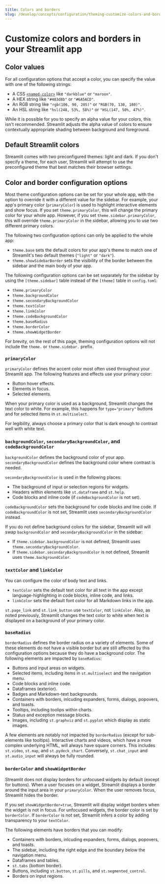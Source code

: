 ```yaml
---
title: Colors and borders
slug: /develop/concepts/configuration/theming-customize-colors-and-borders
---
```


# Customize colors and borders in your Streamlit app

## Color values

For all configuration options that accept a color, you can specify the value with one of the following strings:

- A CSS [`<named-color>`](https://developer.mozilla.org/en-US/docs/Web/CSS/named-color) like `"darkblue"` or `"maroon"`.
- A HEX string like `"#483d8b"` or `"#6A5ACD"`.
- An RGB string like `"rgb(106, 90, 205)"` or `"RGB(70, 130, 180)"`.
- An HSL string like `"hsl(248, 53%, 58%)"` or `"HSL(147, 50%, 47%)"`.

<Tip>

While it is possible for you to specify an alpha value for your colors, this isn't recommended. Streamlit adjusts the alpha value of colors to ensure contextually appropriate shading between background and foreground.

</Tip>

## Default Streamlit colors

Streamlit comes with two preconfigured themes: light and dark. If you don't specify a theme, for each user, Streamlit will attempt to use the preconfigured theme that best matches their browser settings.

## Color and border configuration options

Most theme configuration options can be set for your whole app, with the option to override it with a different value for the sidebar. For example, your app's primary color (`primaryColor`) is used to highlight interactive elements and show focus. If you set `theme.primaryColor`, this will change the primary color for your whole app. However, if you set `theme.sidebar.primaryColor`, this will override `theme.primaryColor` in the sidebar, allowing you to use two different primary colors.

The following two configuration options can only be applied to the whole app:

- `theme.base` sets the default colors for your app's theme to match one of Streamlit's two default themes (`"light"` or `"dark"`).
- `theme.showSidebarBorder` sets the visibility of the border between the sidebar and the main body of your app.

The following configuration options can be set separately for the sidebar by using the `[theme.sidebar]` table instead of the `[theme]` table in `config.toml`:

- `theme.primaryColor`
- `theme.backgroundColor`
- `theme.secondaryBackgroundColor`
- `theme.textColor`
- `theme.linkColor`
- `theme.codeBackgroundColor`
- `theme.baseRadius`
- `theme.borderColor`
- `theme.showWidgetBorder`

For brevity, on the rest of this page, theming configuration options will not include the `theme.` or `theme.sidebar.` prefix.

### `primaryColor`

`primaryColor` defines the accent color most often used throughout your Streamlit
app. The following features and effects use your primary color:

- Button hover effects.
- Elements in focus.
- Selected elements.

<Tip>

When your primary color is used as a background, Streamlit changes the text color to white. For example, this happens for `type="primary"` buttons and for selected items in `st.multiselect`.

For legibility, always choose a primary color that is dark enough to contrast well with white text.

</Tip>

### `backgroundColor`, `secondaryBackgroundColor`, and `codeBackgroundColor`

`backgroundColor` defines the background color of your app. `secondaryBackgroundColor` defines the background color where contrast is needed.

`secondaryBackgroundColor` is used in the following places:

- The background of input or selection regions for widgets.
- Headers within elements like `st.dataframe` and `st.help`.
- Code blocks and inline code (if `codeBackgroundColor` is not set).

`codeBackgroundColor` sets the background for code blocks and line code. If `codeBackgroundColor` is not set, Streamlit uses `secondaryBackgroundColor` instead.

<Note>

If you do not define background colors for the sidebar, Streamlit will will swap `backgroundColor` and `secondaryBackgroundColor` in the sidebar:

- If `theme.sidebar.backgroundColor` is not defined, Streamlit uses `theme.secondaryBackgroundColor`.
- If `theme.sidebar.secondaryBackgroundColor` is not defined, Streamlit uses `theme.backgroundColor`.

</Note>

### `textColor` and `linkColor`

You can configure the color of body text and links.

- `textColor` sets the default text color for all text in the app except language-highlighting in code blocks, inline code, and links.
- `linkColor` sets the default font color for all Markdown links in the app.

`st.page_link` and `st.link_button` use `textColor`, not `linkColor`. Also, as noted previously, Streamlit changes the text color to white when text is displayed on a background of your primary color.

### `baseRadius`

`borderRadius` defines the border radius on a variety of elements. Some of these elements do not have a visible border but are still affected by this configuration options because they do have a background color. The following elements are impacted by `baseRadius`:

- Buttons and input areas on widgets.
- Selected items, including items in `st.multiselect` and the navigation menu.
- Code blocks and inline code.
- Dataframes (exterior).
- Badges and Markdown-text backgrounds.
- Containers with borders, inlcuding expanders, forms, dialogs, popovers, and toasts.
- Tooltips, including toolips within charts.
- Status and exception message blocks.
- Images, including `st.graphviz` and `st.pyplot` which display as static images.

A few elements are notably not impacted by `borderRadius` (except for sub-elements like tooltips). Interactive charts and videos, which have a more complex underlying HTML, will always have square corners. This includes `st.video`, `st.map`, and `st.pydeck_chart`. Conversely, `st.chat_input` and `st.audio_input` will always be fully rounded.

### `borderColor` and `showWidgetBorder`

Streamlit does not display borders for unfocused widgets by default (except for buttons). When a user focuses on a widget, Streamlit displays a border around the input area in your `primaryColor`. When the user removes focus, Streamlit hides the border.

If you set `showWidgetBorder=true`, Streamlit will display widget borders when the widget is not in focus. For unfocused widgets, the border color is set by `borderColor`. If `borderColor` is not set, Streamlit infers a color by adding transparency to your `textColor`.

The following elements have borders that you can modify:

- Containers with borders, inlcuding expanders, forms, dialogs, popovers, and toasts.
- The sidebar, including the right edge and the boundary below the navigation menu.
- Dataframes and tables.
- `st.tabs` (bottom border).
- Buttons, including `st.button`, `st.pills`, and `st.segmented_control`.
- Borders on input regions.
